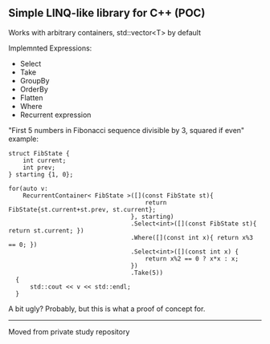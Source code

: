 ## Simple LINQ-like library for C++ (POC)

Works with arbitrary containers, std::vector\<T\> by default

Implemnted Expressions:
  - Select
  - Take
  - GroupBy
  - OrderBy
  - Flatten
  - Where
  - Recurrent expression
  
  "First 5 numbers in Fibonacci sequence divisible by 3, squared if even" example:
  ```
  struct FibState {
      int current;
      int prev;
  } starting {1, 0};
  
  for(auto v: 
      RecurrentContainer< FibState >([](const FibState st){
                                        return FibState{st.current+st.prev, st.current};
                                    }, starting)
                                    .Select<int>([](const FibState st){ return st.current; })
                                    .Where([](const int x){ return x%3 == 0; })
                                    .Select<int>([](const int x) {
                                        return x%2 == 0 ? x*x : x;
                                    })
                                    .Take(5))
    {
        std::cout << v << std::endl;
    }
  ```
  A bit ugly? Probably, but this is what a proof of concept for.

---------------------------------------
Moved from private study repository

